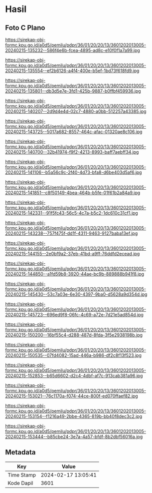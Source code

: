 # Hasil

## Foto C Plano

https://sirekap-obj-formc.kpu.go.id/a0d5/pemilu/pdpr/36/01/20/20/13/3601202013005-20240215-135232--586f4e6b-fcea-4895-ad8c-e10f0f1a7a99.jpg

https://sirekap-obj-formc.kpu.go.id/a0d5/pemilu/pdpr/36/01/20/20/13/3601202013005-20240215-135554--ef2b6126-a4f4-400e-b5ef-1bd73f618fd9.jpg

https://sirekap-obj-formc.kpu.go.id/a0d5/pemilu/pdpr/36/01/20/20/13/3601202013005-20240215-135801--db3d5e7e-3fd1-425b-9887-b0ffbf459936.jpg

https://sirekap-obj-formc.kpu.go.id/a0d5/pemilu/pdpr/36/01/20/20/13/3601202013005-20240215-140207--2d9d4e4d-02c7-4880-a0bb-512257a43385.jpg

https://sirekap-obj-formc.kpu.go.id/a0d5/pemilu/pdpr/36/01/20/20/13/3601202013005-20240215-143725--5017a682-8557-464c-afac-01320ae8c106.jpg

https://sirekap-obj-formc.kpu.go.id/a0d5/pemilu/pdpr/36/01/20/20/13/3601202013005-20240215-140700--32b41974-f9f2-4213-8993-baff7aebff34.jpg

https://sirekap-obj-formc.kpu.go.id/a0d5/pemilu/pdpr/36/01/20/20/13/3601202013005-20240215-141106--b5a56c9c-2f40-4d73-bfa8-d6be403d5af6.jpg

https://sirekap-obj-formc.kpu.go.id/a0d5/pemilu/pdpr/36/01/20/20/13/3601202013005-20240215-141851--c8f50149-4bea-464b-b5fe-01f61b2a84a9.jpg

https://sirekap-obj-formc.kpu.go.id/a0d5/pemilu/pdpr/36/01/20/20/13/3601202013005-20240215-142331--91f5fc43-56c5-4c7a-b5c2-1dc610c31cf1.jpg

https://sirekap-obj-formc.kpu.go.id/a0d5/pemilu/pdpr/36/01/20/20/13/3601202013005-20240215-143238--757f475f-dd1f-4311-9463-9127baba13ef.jpg

https://sirekap-obj-formc.kpu.go.id/a0d5/pemilu/pdpr/36/01/20/20/13/3601202013005-20240215-144155--2e0bf9a2-37eb-41bd-a9ff-76ddfd2ecead.jpg

https://sirekap-obj-formc.kpu.go.id/a0d5/pemilu/pdpr/36/01/20/20/13/3601202013005-20240215-144850--a1fd59b8-3920-44ae-bc9b-889888b941f8.jpg

https://sirekap-obj-formc.kpu.go.id/a0d5/pemilu/pdpr/36/01/20/20/13/3601202013005-20240215-145430--53c7a03e-6e30-4397-9ba0-d5628a9d354d.jpg

https://sirekap-obj-formc.kpu.go.id/a0d5/pemilu/pdpr/36/01/20/20/13/3601202013005-20240215-145723--696ed9f8-06fc-4c69-a72e-7d21e5ad854d.jpg

https://sirekap-obj-formc.kpu.go.id/a0d5/pemilu/pdpr/36/01/20/20/13/3601202013005-20240215-150200--16bf55c4-d288-487d-8fda-3f5e2938198b.jpg

https://sirekap-obj-formc.kpu.go.id/a0d5/pemilu/pdpr/36/01/20/20/13/3601202013005-20240215-150535--07fd4082-15ad-446a-b986-df2c8f13f523.jpg

https://sirekap-obj-formc.kpu.go.id/a0d5/pemilu/pdpr/36/01/20/20/13/3601202013005-20240215-152853--b65d6602-d2c4-4dbf-af7c-913cab381a96.jpg

https://sirekap-obj-formc.kpu.go.id/a0d5/pemilu/pdpr/36/01/20/20/13/3601202013005-20240215-153021--76c1170a-f074-44ce-800f-ed070ffaef82.jpg

https://sirekap-obj-formc.kpu.go.id/a0d5/pemilu/pdpr/36/01/20/20/13/3601202013005-20240215-153154--f1216a49-2bbe-4365-819b-bb40f8dec3c2.jpg

https://sirekap-obj-formc.kpu.go.id/a0d5/pemilu/pdpr/36/01/20/20/13/3601202013005-20240215-153444--b85cbe24-3e7a-4a57-bfdf-8b2dbf56016a.jpg


## Metadata

| Key        | Value               |
| ---------- | ------------------- |
| Time Stamp | 2024-02-17 13:05:41 |
| Kode Dapil | 3601                |



